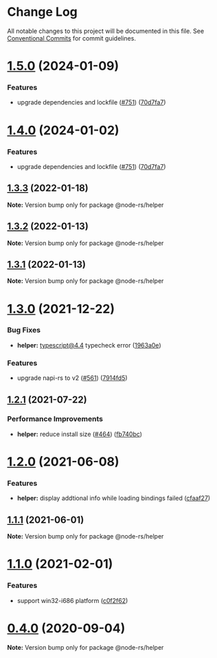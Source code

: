 # Change Log

All notable changes to this project will be documented in this file.
See [Conventional Commits](https://conventionalcommits.org) for commit guidelines.

# [1.5.0](https://github.com/napi-rs/node-rs/compare/@node-rs/helper@1.3.3...@node-rs/helper@1.5.0) (2024-01-09)

### Features

- upgrade dependencies and lockfile ([#751](https://github.com/napi-rs/node-rs/issues/751)) ([70d7fa7](https://github.com/napi-rs/node-rs/commit/70d7fa72262c6e547950b30daa2d03583a1b04bd))

# [1.4.0](https://github.com/napi-rs/node-rs/compare/@node-rs/helper@1.3.3...@node-rs/helper@1.4.0) (2024-01-02)

### Features

- upgrade dependencies and lockfile ([#751](https://github.com/napi-rs/node-rs/issues/751)) ([70d7fa7](https://github.com/napi-rs/node-rs/commit/70d7fa72262c6e547950b30daa2d03583a1b04bd))

## [1.3.3](https://github.com/napi-rs/node-rs/compare/@node-rs/helper@1.3.2...@node-rs/helper@1.3.3) (2022-01-18)

**Note:** Version bump only for package @node-rs/helper

## [1.3.2](https://github.com/napi-rs/node-rs/compare/@node-rs/helper@1.3.1...@node-rs/helper@1.3.2) (2022-01-13)

**Note:** Version bump only for package @node-rs/helper

## [1.3.1](https://github.com/napi-rs/node-rs/compare/@node-rs/helper@1.3.0...@node-rs/helper@1.3.1) (2022-01-13)

**Note:** Version bump only for package @node-rs/helper

# [1.3.0](https://github.com/napi-rs/node-rs/compare/@node-rs/helper@1.2.1...@node-rs/helper@1.3.0) (2021-12-22)

### Bug Fixes

- **helper:** typescript@4.4 typecheck error ([1963a0e](https://github.com/napi-rs/node-rs/commit/1963a0e56889e299a2d662ea89012eb89c4e7120))

### Features

- upgrade napi-rs to v2 ([#561](https://github.com/napi-rs/node-rs/issues/561)) ([7914fd5](https://github.com/napi-rs/node-rs/commit/7914fd526b03b0bb22d06cfd18024ae41206040f))

## [1.2.1](https://github.com/napi-rs/node-rs/compare/@node-rs/helper@1.2.0...@node-rs/helper@1.2.1) (2021-07-22)

### Performance Improvements

- **helper:** reduce install size ([#464](https://github.com/napi-rs/node-rs/issues/464)) ([fb740bc](https://github.com/napi-rs/node-rs/commit/fb740bcede0d110a8f29b5b978e74a9ad9b59bfe))

# [1.2.0](https://github.com/napi-rs/node-rs/compare/@node-rs/helper@1.1.1...@node-rs/helper@1.2.0) (2021-06-08)

### Features

- **helper:** display addtional info while loading bindings failed ([cfaaf27](https://github.com/napi-rs/node-rs/commit/cfaaf27f17be0f8a8e008892e222b26f2f10fd26))

## [1.1.1](https://github.com/napi-rs/node-rs/compare/@node-rs/helper@1.1.0...@node-rs/helper@1.1.1) (2021-06-01)

**Note:** Version bump only for package @node-rs/helper

# [1.1.0](https://github.com/napi-rs/node-rs/compare/@node-rs/helper@1.0.0...@node-rs/helper@1.1.0) (2021-02-01)

### Features

- support win32-i686 platform ([c0f2f62](https://github.com/napi-rs/node-rs/commit/c0f2f62adc1fae15263086781e34d78d8eeeaecc))

# [0.4.0](https://github.com/napi-rs/node-rs/compare/@node-rs/helper@0.3.1...@node-rs/helper@0.4.0) (2020-09-04)

**Note:** Version bump only for package @node-rs/helper
